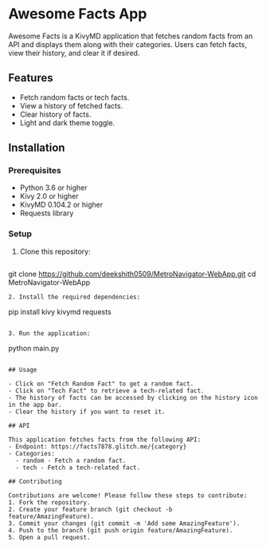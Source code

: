 # Awesome Facts App

Awesome Facts is a KivyMD application that fetches random facts from an API and displays them along with their categories. Users can fetch facts, view their history, and clear it if desired.

## Features

- Fetch random facts or tech facts.
- View a history of fetched facts.
- Clear history of facts.
- Light and dark theme toggle.

## Installation

### Prerequisites

- Python 3.6 or higher
- Kivy 2.0 or higher
- KivyMD 0.104.2 or higher
- Requests library

### Setup

1. Clone this repository:

   ```bash
git clone https://github.com/deekshith0509/MetroNavigator-WebApp.git
cd MetroNavigator-WebApp
```
2. Install the required dependencies:
```
pip install kivy kivymd requests
```

3. Run the application:
```
python main.py
```

## Usage

- Click on "Fetch Random Fact" to get a random fact.
- Click on "Tech Fact" to retrieve a tech-related fact.
- The history of facts can be accessed by clicking on the history icon in the app bar.
- Clear the history if you want to reset it.

## API

This application fetches facts from the following API:
- Endpoint: https://facts7878.glitch.me/{category}
- Categories:
  - random - Fetch a random fact.
  - tech - Fetch a tech-related fact.

## Contributing

Contributions are welcome! Please follow these steps to contribute:
1. Fork the repository.
2. Create your feature branch (git checkout -b feature/AmazingFeature).
3. Commit your changes (git commit -m 'Add some AmazingFeature').
4. Push to the branch (git push origin feature/AmazingFeature).
5. Open a pull request.

